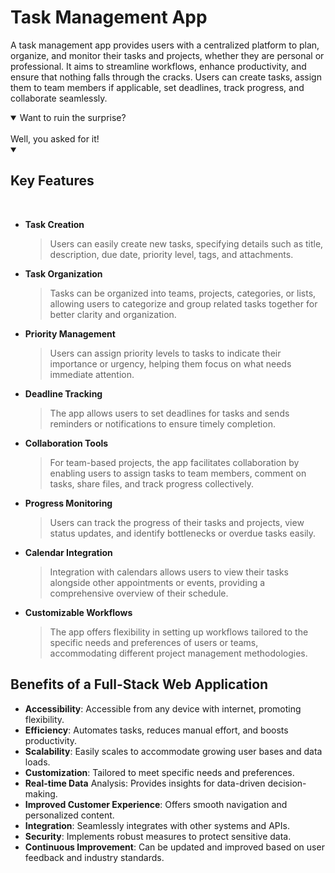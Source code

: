 # Task Management App

A task management app provides users with a centralized platform to plan, organize, and monitor their tasks and projects, whether they are personal or professional. It aims to streamline workflows, enhance productivity, and ensure that nothing falls through the cracks. Users can create tasks, assign them to team members if applicable, set deadlines, track progress, and collaborate seamlessly.

<details open>
<summary>Want to ruin the surprise?</summary>
<br>
Well, you asked for it!
</details>

<details open>
<summary> <h2>Key Features</h2> </summary>
<br>

- **Task Creation**
  > Users can easily create new tasks, specifying details such as title, description, due date, priority level, tags, and attachments.

- **Task Organization**
  > Tasks can be organized into teams, projects, categories, or lists, allowing users to categorize and group related tasks together for better clarity and organization.

- **Priority Management**
  > Users can assign priority levels to tasks to indicate their importance or urgency, helping them focus on what needs immediate attention.

- **Deadline Tracking**
  > The app allows users to set deadlines for tasks and sends reminders or notifications to ensure timely completion.

- **Collaboration Tools**
  > For team-based projects, the app facilitates collaboration by enabling users to assign tasks to team members, comment on tasks, share files, and track progress collectively.

- **Progress Monitoring**
  > Users can track the progress of their tasks and projects, view status updates, and identify bottlenecks or overdue tasks easily.

- **Calendar Integration**
  > Integration with calendars allows users to view their tasks alongside other appointments or events, providing a comprehensive overview of their schedule.

- **Customizable Workflows**
  > The app offers flexibility in setting up workflows tailored to the specific needs and preferences of users or teams, accommodating different project management methodologies.
</details>

## Benefits of a Full-Stack Web Application

- **Accessibility**: Accessible from any device with internet, promoting flexibility.
- **Efficiency**: Automates tasks, reduces manual effort, and boosts productivity.
- **Scalability**: Easily scales to accommodate growing user bases and data loads.
- **Customization**: Tailored to meet specific needs and preferences.
- **Real-time Data** Analysis: Provides insights for data-driven decision-making.
- **Improved Customer Experience**: Offers smooth navigation and personalized content.
- **Integration**: Seamlessly integrates with other systems and APIs.
- **Security**: Implements robust measures to protect sensitive data.
- **Continuous Improvement**: Can be updated and improved based on user feedback and industry standards.
